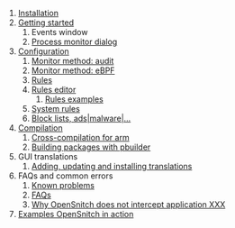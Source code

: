 1. [Installation](Installation)
2. [Getting started](Getting-started)
   1. Events window
   2. [Process monitor dialog](Process-monitor-dialog)
3. [Configuration](Configurations)
   1. [Monitor method: audit](monitor-method-auditd)
   2. [Monitor method: eBPF](monitor-method-ebpf)
   3. [Rules](Rules)
   4. [Rules editor](Rules-editor)
      1. [Rules examples](Rules-examples)
   6. [System rules](System-rules)
   7. [Block lists, ads|malware|...](block-lists)
4. [Compilation](Compilation)
   1. [Cross-compilation for arm](Cross-compilation)
   2. [Building packages with pbuilder](Building-packages-with-pbuilder)
5. GUI translations
   1. [Adding, updating and installing translations](Adding,-updating-and-installing-new-translations)
6. FAQs and common errors
   1. [Known problems](Known-problems)
   2. [FAQs](FAQs)
   3. [Why OpenSnitch does not intercept application XXX](Why-OpenSnitch-does-not-intercept-application-XXX)
7. [Examples OpenSnitch in action](OpenSnitch-in-action)
